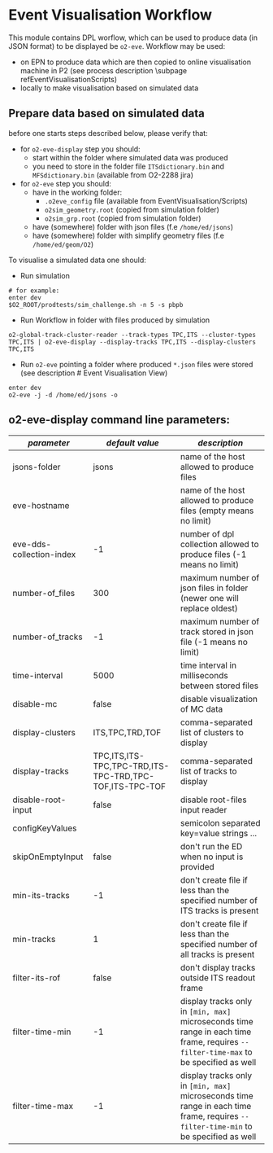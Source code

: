 <!-- doxy
\page refEventVisualisationWorkflow EventVisualisation Workflow
/doxy -->

# Event Visualisation Workflow

This module contains DPL worflow, which can be used to produce data (in JSON format) to be displayed be `o2-eve`. Workflow may be used:
* on EPN to produce data which are then copied to online visualisation machine in P2 (see process description \subpage refEventVisualisationScripts)
* locally to make visualisation based on simulated data


## Prepare data based on simulated data
before one starts steps described below, please verify that:
* for `o2-eve-display` step you should:
  * start within the folder where simulated data was produced
  * you need to store in the folder file ```ITSdictionary.bin``` and ```MFSdictionary.bin``` (available from O2-2288 jira)
* for `o2-eve` step you should:
  * have in the working folder:
    * `.o2eve_config` file (available from EventVisualisation/Scripts)
    * `o2sim_geometry.root` (copied from simulation folder)
    * `o2sim_grp.root` (copied from simulation folder)
  * have (somewhere) folder with json files (f.e `/home/ed/jsons`)
  * have (somewhere) folder with simplify geometry files (f.e `/home/ed/geom/O2`)



To visualise a simulated data one should:
* Run simulation
```shell
# for example:
enter dev
$O2_ROOT/prodtests/sim_challenge.sh -n 5 -s pbpb
```
* Run Workflow in folder with files produced by simulation
```shell
o2-global-track-cluster-reader --track-types TPC,ITS --cluster-types TPC,ITS | o2-eve-display --display-tracks TPC,ITS --display-clusters TPC,ITS
```
* Run `o2-eve` pointing a folder where produced `*.json` files were stored (see description # Event Visualisation View)
```shell
enter dev
o2-eve -j -d /home/ed/jsons -o
```


## o2-eve-display command line parameters:

| *parameter*              | *default value*                                         | *description*                                                                                                                        |  
|--------------------------|---------------------------------------------------------|--------------------------------------------------------------------------------------------------------------------------------------|
| jsons-folder             | jsons                                                   | name of the host allowed to produce files                                                                                            |
| eve-hostname             |                                                         | name of the host allowed to produce files (empty means no limit)                                                                     |
| eve-dds-collection-index | -1                                                      | number of dpl collection allowed to produce files (-1 means no limit)                                                                |  
| number-of_files          | 300                                                     | maximum number of json files in folder (newer one will replace oldest)                                                               |  
| number-of_tracks         | -1                                                      | maximum number of track stored in json file (-1 means no limit)                                                                      |
| time-interval            | 5000                                                    | time interval in milliseconds between stored files                                                                                   |
| disable-mc               | false                                                   | disable visualization of MC data                                                                                                     |  
| display-clusters         | ITS,TPC,TRD,TOF                                         | comma-separated list of clusters to display                                                                                          |  
| display-tracks           | TPC,ITS,ITS-TPC,TPC-TRD,ITS-TPC-TRD,TPC-TOF,ITS-TPC-TOF | comma-separated list of tracks to display                                                                                            |  
| disable-root-input       | false                                                   | disable root-files input reader                                                                                                      |
| configKeyValues          |                                                         | semicolon separated key=value strings ...                                                                                            |
| skipOnEmptyInput         | false                                                   | don't run the ED when no input is provided                                                                                           |
| min-its-tracks           | -1                                                      | don't create file if less than the specified number of ITS tracks is present                                                         |
| min-tracks               | 1                                                       | don't create file if less than the specified number of all tracks is present                                                         |     
| filter-its-rof           | false                                                   | don't display tracks outside ITS readout frame                                                                                       |      
| filter-time-min          | -1                                                      | display tracks only in `[min, max]` microseconds time range in each time frame, requires `--filter-time-max` to be specified as well |     
| filter-time-max          | -1                                                      | display tracks only in `[min, max]` microseconds time range in each time frame, requires `--filter-time-min` to be specified as well |




